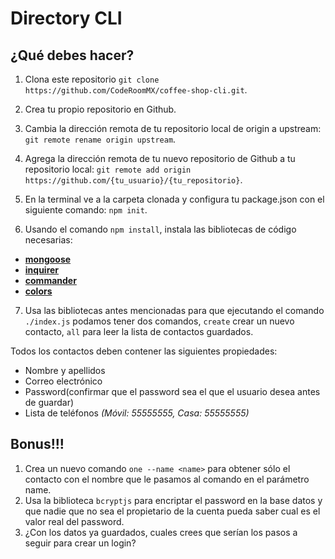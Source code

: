 # Directory CLI
## ¿Qué debes hacer?
1. Clona este repositorio `git clone https://github.com/CodeRoomMX/coffee-shop-cli.git`.

2. Crea tu propio repositorio en Github.

3. Cambia la dirección remota de tu repositorio local de origin a upstream: `git remote rename origin upstream`.

4. Agrega la dirección remota de tu nuevo repositorio de Github a tu repositorio local: `git remote add origin https://github.com/{tu_usuario}/{tu_repositorio}`.

5. En la terminal ve a la carpeta clonada y configura tu package.json con el siguiente comando: `npm init`.

6. Usando el comando `npm install`, instala las bibliotecas de código necesarias:
  * [**mongoose**](https://www.npmjs.com/package/mongoose)
  * [**inquirer**](https://www.npmjs.com/package/inquirer)
  * [**commander**](https://www.npmjs.com/package/commander)
  * [**colors**](https://www.npmjs.com/package/colors)

7. Usa las bibliotecas antes mencionadas para que ejecutando el comando `./index.js` podamos tener dos comandos, `create` crear un nuevo contacto, `all` para leer la lista de contactos guardados. 

Todos los contactos deben contener las siguientes propiedades:
  * Nombre y apellidos
  * Correo electrónico
  * Password(confirmar que el password sea el que el usuario desea antes de guardar)
  * Lista de teléfonos *(Móvil: 55555555, Casa: 55555555)*

## Bonus!!!
1. Crea un nuevo comando `one --name <name>` para obtener sólo el contacto con el nombre que le pasamos al comando en el parámetro name.
2. Usa la biblioteca `bcryptjs` para encriptar el password en la base datos y que nadie que no sea el propietario de la cuenta pueda saber cual es el valor real del password.
3. ¿Con los datos ya guardados, cuales crees que serían los pasos a seguir para crear un login?
